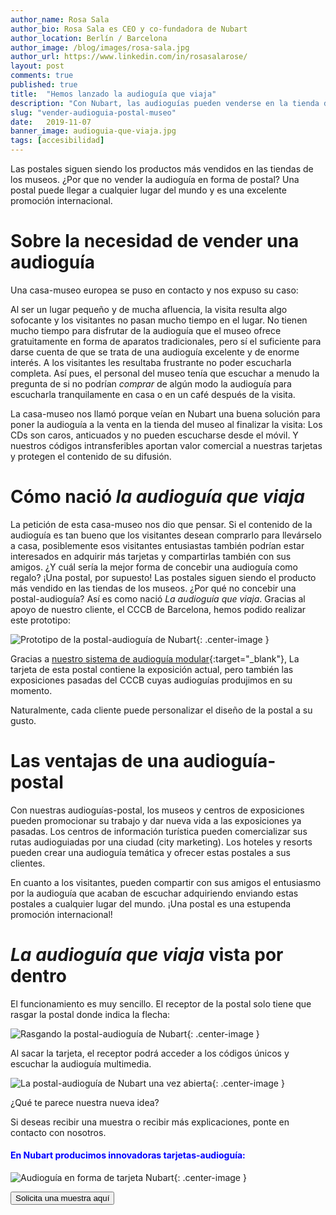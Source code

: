 ```yaml
---
author_name: Rosa Sala
author_bio: Rosa Sala es CEO y co-fundadora de Nubart
author_location: Berlín / Barcelona
author_image: /blog/images/rosa-sala.jpg
author_url: https://www.linkedin.com/in/rosasalarose/
layout: post
comments: true
published: true
title:  "Hemos lanzado la audioguía que viaja"
description: "Con Nubart, las audioguías pueden venderse en la tienda del museo integradas en una postal."
slug: "vender-audioguia-postal-museo"
date:   2019-11-07
banner_image: audioguia-que-viaja.jpg
tags: [accesibilidad]
---
```


Las postales siguen siendo los productos más vendidos en las tiendas de los museos. ¿Por que no vender la audioguía en forma de postal? Una postal puede llegar a cualquier lugar del mundo y es una excelente promoción internacional. 

<!--more-->
# Sobre la necesidad de vender una audioguía

Una casa-museo europea se puso en contacto y nos expuso su caso: 

Al ser un lugar pequeño y de mucha afluencia, la visita resulta algo sofocante y los visitantes no pasan mucho tiempo en el lugar. No tienen mucho tiempo para disfrutar de la audioguía que el museo ofrece gratuitamente en forma de aparatos tradicionales, pero sí el suficiente para darse cuenta de que se trata de una audioguía excelente y de enorme interés. A los visitantes les resultaba frustrante no poder escucharla completa. Así pues, el personal del museo tenía que escuchar a menudo la pregunta de si no podrían *comprar* de algún modo la audioguía para escucharla tranquilamente en casa o en un café después de la visita. 

La casa-museo nos llamó porque veían en Nubart una buena solución para poner la audioguía a la venta en la tienda del museo al finalizar la visita: Los CDs son caros, anticuados y no pueden escucharse desde el móvil. Y nuestros códigos intransferibles aportan valor comercial a nuestras tarjetas y protegen el contenido de su difusión. 

# Cómo nació *la audioguía que viaja*

La petición de esta casa-museo nos dio que pensar. Si el contenido de la audioguía es tan bueno que los visitantes desean comprarlo para llevárselo a casa, posiblemente esos visitantes entusiastas también podrían estar interesados en adquirir más tarjetas y compartirlas también con sus amigos. ¿Y cuál sería la mejor forma de concebir una audioguía como regalo? ¡Una postal, por supuesto! Las postales siguen siendo el producto más vendido en las tiendas de los museos. ¿Por qué no concebir una postal-audioguía? Así es como nació *La audioguía que viaja*. Gracias al apoyo de nuestro cliente, el CCCB de Barcelona, hemos podido realizar este prototipo:

![Prototipo de la postal-audioguía de Nubart]({{site.baseurl}}/images/posts/postal-audioguia-nubart.jpg){: .center-image }
 
 Gracias a [nuestro sistema de audioguía modular](https://www.nubart.eu/es/audioguia-multimedia.html){:target="_blank"}, La tarjeta de esta postal contiene la exposición actual, pero también las exposiciones pasadas del CCCB cuyas audioguías produjimos en su momento. 
 
 Naturalmente, cada cliente puede personalizar el diseño de la postal a su gusto. 

# Las ventajas de una audioguía-postal

Con nuestras audioguías-postal, los museos y centros de exposiciones pueden promocionar su trabajo y dar nueva vida a las exposiciones ya pasadas. 
Los centros de información turística pueden comercializar sus rutas audioguiadas por una ciudad (city marketing). 
Los hoteles y resorts pueden crear una audioguía temática y ofrecer estas postales a sus clientes. 

En cuanto a los visitantes, pueden compartir con sus amigos el entusiasmo por la audioguía que acaban de escuchar adquiriendo enviando estas postales a cualquier lugar del mundo. ¡Una postal es una estupenda promoción internacional! 

# *La audioguía que viaja* vista por dentro

El funcionamiento es muy sencillo. El receptor de la postal solo tiene que rasgar la postal donde indica la flecha:

![Rasgando la postal-audioguía de Nubart]({{site.baseurl}}/images/posts/postal-audioguia-nubart-interior1.jpg){: .center-image }

Al sacar la tarjeta, el receptor podrá acceder a los códigos únicos y escuchar la audioguía multimedia.  

![La postal-audioguía de Nubart una vez abierta]({{site.baseurl}}/images/posts/postal-audioguia-nubart-interior2.jpg){: .center-image }

¿Qué te parece nuestra nueva idea?

Si deseas recibir una muestra o recibir más explicaciones, ponte en contacto con nosotros. 

 

#### <font color="blue">En Nubart producimos innovadoras tarjetas-audioguía:</font>

![Audioguía en forma de tarjeta Nubart]({{site.baseurl}}/images/posts/mosaico-proceso-min.jpg){: .center-image }

<form action="../../../../../es">
    <input type="submit" value="Solicita una muestra aquí" />
</form>